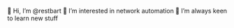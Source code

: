 👋 Hi, I’m @restbart
👀 I’m interested in network automation
🌱 I’m always keen to learn new stuff

<!---
restbart/restbart is a ✨ special ✨ repository because its `README.md` (this file) appears on your GitHub profile.
You can click the Preview link to take a look at your changes.
--->
